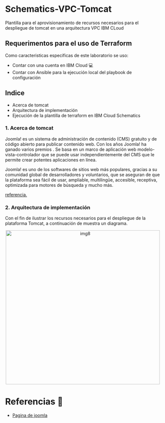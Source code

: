 # Schematics-VPC-Tomcat

Plantilla para el aprovisionamiento de recursos necesarios para el despliegue de tomcat en una arquitectura VPC IBM CLoud

## Requerimentos para el uso de Terraform

Como caracteristicas especificas de este laboratorio se uso:

*	Contar con una cuenta en IBM Cloud 💻
* Contar con Ansible para la ejecución local del playbook de configuración

## Indice

* Acerca de tomcat
* Arquitectura de implementación
* Ejecución de la plantilla de terraform en IBM Cloud Schematics


### 1. Acerca de tomcat

Joomla! es un sistema de administración de contenido (CMS) gratuito y de código abierto para publicar contenido web. Con los años Joomla! ha ganado varios premios . Se basa en un marco de aplicación web modelo-vista-controlador que se puede usar independientemente del CMS que le permite crear potentes aplicaciones en línea.

Joomla! es uno de los softwares de sitios web más populares, gracias a su comunidad global de desarrolladores y voluntarios, que se aseguran de que la plataforma sea fácil de usar, ampliable, multilingüe, accesible, receptiva, optimizada para motores de búsqueda y mucho más.

[referencia.](http://tomcat.apache.org/)

### 2. Arquitectura de implementación

Con el fin de ilustrar los recursos necesarios para el despliegue de la plataforma Tomcat, a continuación de muestra un diagrama.

<p align="center">
<img width="500" alt="img8" src="https://user-images.githubusercontent.com/40369712/78178486-595b7780-7425-11ea-90d0-29eab8ca2e1d.png">
</p>

# Referencias 📖

* [Pagina de joomla](http://tomcat.apache.org/)
